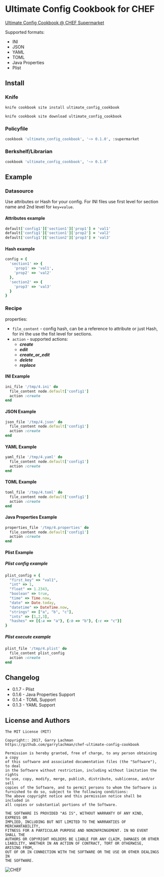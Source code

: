 # Ultimate Config Cookbook for CHEF

[Ultimate Config Cookbook @ CHEF Supermarket](https://supermarket.chef.io/cookbooks/ultimate_config_cookbook)


Supported formats:

* INI
* JSON
* YAML
* TOML
* Java Properties
* Plist

## Install

### Knife

```bash
knife cookbook site install ultimate_config_cookbook
```
```bash
knife cookbook site download ultimate_config_cookbook
```
### Policyfile

```bash
cookbook 'ultimate_config_cookbook', '~> 0.1.0', :supermarket
```
### Berkshelf/Librarian

```bash
cookbook 'ultimate_config_cookbook', '~> 0.1.0'
```

## Example

### Datasource

Use attributes or Hash for your config.
For INI files use first level for section name and 2nd level for `key=value`.

#### Attributes example

```ruby
default['config1']['section1']['prop1'] = 'val1'
default['config1']['section1']['prop2'] = 'val2'
default['config1']['section2']['prop3'] = 'val3'
```

#### Hash example

```ruby
config = {
  'section1' => {
    'prop1' => 'val1',
    'prop2' => 'val2'
  },
  'section2' => {
    'prop3' => 'val3'
  }
}
```

### Recipe

properties:

* `file_content` - config hash, can be a reference to attribute or just Hash, for ini the use the fist level for sections.
* `action` - supported actions:
  * ***create***
  * ***edit***
  * ***create_or_edit***
  * ***delete***
  * ***replace***

#### INI Example

```ruby
ini_file '/tmp/4.ini' do
  file_content node.default['config1']
  action :create
end
```

#### JSON Example

```ruby
json_file '/tmp/4.json' do
  file_content node.default['config1']
  action :create
end
```

#### YAML Example

```ruby
yaml_file '/tmp/4.yaml' do
  file_content node.default['config1']
  action :create
end
```

#### TOML Example

```ruby
toml_file '/tmp/4.toml' do
  file_content node.default['config1']
  action :create
end
```

#### Java Properties Example

```ruby
properties_file '/tmp/4.properties' do
  file_content node.default['config1']
  action :create
end
```

#### Plist Example

##### Plist config example

```ruby
plist_config = {
  "first_key" => "val1",
  "int" => 1,
  "float" => 1.2343,
  "boolean" => true,
  "time" => Time.now,
  "date" => Date.today,
  "datetime" => DateTime.now,
  "strings" => ["a", "b", "c"],
  "ints" => [1,2,3],
  "hashes" => [{:a => "a"}, {:b => "b"}, {:c => "c"}]
}
```

##### Plist execute example

```ruby
plist_file '/tmp/4.plist' do
  file_content plist_config
  action :create
end
```

## Changelog

* 0.1.7 - Plist
* 0.1.6 - Java Properties Support
* 0.1.4 - TOML Support
* 0.1.3 - YAML Support

## License and Authors

```
The MIT License (MIT)

Copyright:: 2017, Garry Lachman
https://github.com/garrylachman/chef-ultimate-config-cookbook

Permission is hereby granted, free of charge, to any person obtaining a copy
of this software and associated documentation files (the "Software"), to deal
in the Software without restriction, including without limitation the rights
to use, copy, modify, merge, publish, distribute, sublicense, and/or sell
copies of the Software, and to permit persons to whom the Software is
furnished to do so, subject to the following conditions:
The above copyright notice and this permission notice shall be included in
all copies or substantial portions of the Software.

THE SOFTWARE IS PROVIDED "AS IS", WITHOUT WARRANTY OF ANY KIND, EXPRESS OR
IMPLIED, INCLUDING BUT NOT LIMITED TO THE WARRANTIES OF MERCHANTABILITY,
FITNESS FOR A PARTICULAR PURPOSE AND NONINFRINGEMENT. IN NO EVENT SHALL THE
AUTHORS OR COPYRIGHT HOLDERS BE LIABLE FOR ANY CLAIM, DAMAGES OR OTHER
LIABILITY, WHETHER IN AN ACTION OF CONTRACT, TORT OR OTHERWISE, ARISING FROM,
OUT OF OR IN CONNECTION WITH THE SOFTWARE OR THE USE OR OTHER DEALINGS IN
THE SOFTWARE.
```

![CHEF](https://www.chef.io/wp-content/uploads/2017/02/chef-logo.png "CHEF")
